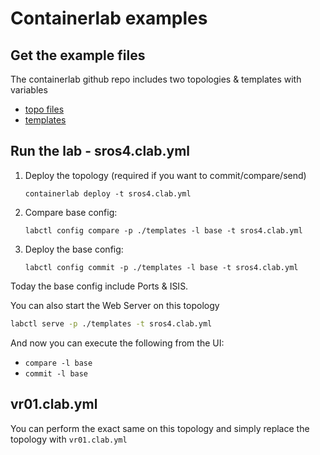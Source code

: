 # Containerlab examples

## Get the example files

The containerlab github repo includes two topologies & templates with variables

- [topo files](https://github.com/srl-labs/containerlab/tree/main/lab-examples/vr05)
- [templates](https://github.com/srl-labs/containerlab/tree/main/templates)

## Run the lab - sros4.clab.yml

1. Deploy the topology (required if you want to commit/compare/send)

   `containerlab deploy -t sros4.clab.yml`
2. Compare base config:

   `labctl config compare -p ./templates -l base -t sros4.clab.yml`
3. Deploy the base config:

   `labctl config commit -p ./templates -l base -t sros4.clab.yml`

Today the base config include Ports & ISIS.

You can also start the Web Server on this topology

```bash
labctl serve -p ./templates -t sros4.clab.yml
```

And now you can execute the following from the UI:

- `compare -l base`
- `commit -l base`

## vr01.clab.yml

You can perform the exact same on this topology and simply replace the topology with `vr01.clab.yml`
